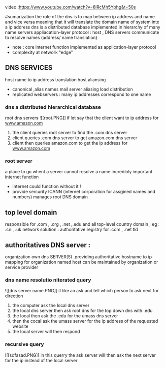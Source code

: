 video :https://www.youtube.com/watch?v=6lRcMh5Yphg&t=50s

#sumarization 
the role of the dns is to map between ip address and name and vice versa 
meaning that it will translate the domain name of system into a ip address 
dns is a distributed database implemented in hierarchy of many name servers 
appliacation-layer protocol : host , DNS  servers communicate to resolve names (address/ name translation)
- note : core internet function implemented as application-layer protocol 
- complexity at network "edge"
## DNS SERVICES 
host name to ip address translation 
host aliansing 
- canonical ,alias names 
mail server aliasing 
load distribution 
- replicated webservers : many ip addresses correspond to one name 
### dns a distributed hierarchical database 
root dns servers 
![[root.PNG]]
if let say that the client want to ip address for www.amazon.com 
1. the client queries root server to find the .com dns server 
2. client queries .com dns server to get amazon.com dns server 
3. client then queries amazon.com to get the ip address for www.amazon.com 
### root server 
a place to go whent a server cannot resolve a name 
incredibly important internet function 
- internet could function without it ! 
- provide sercurity 
ICANN (internet corporation for assgined names and numbers) manages root DNS domain 
## top level domain 
responsible for .com , .org , .net ,.edu and all top-level country domain , eg : .cn , .uk 
network solution : authoritative registry for .com , .net tld 
## authoritatives DNS server : 
organization own dns SERVER(S) ,providing authoritative hostname  to ip mapping for organization named host 
can be maintained by organization or service provider 
### dns name resolutio niterated query 
![[dns server name.PNG]]
it like an ask and tell which person to ask next for direction 
1. the computer ask the local dns server
2. the local dns server then ask root dns for the top down dns with .edu 
3. the local then ask the .edu for the umass dns server 
4. then the cocal ask the umass server for the ip address of the requested website 
5. the local server will then respond 
### recursive query 
![[sdfasad.PNG]]
in this querry the ask server will then ask the next server for the ip instead of the local server 
